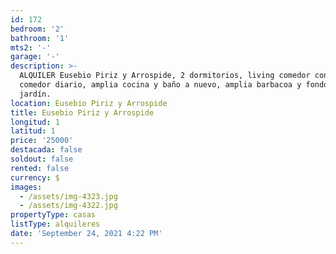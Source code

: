 ```yaml
---
id: 172
bedroom: '2'
bathroom: '1'
mts2: '-'
garage: '-'
description: >-
  ALQUILER Eusebio Piriz y Arrospide, 2 dormitorios, living comedor con estufa,
  comedor diario, amplia cocina y baño a nuevo, amplia barbacoa y fondo con
  jardín.
location: Eusebio Piriz y Arrospide
title: Eusebio Piriz y Arrospide
longitud: 1
latitud: 1
price: '25000'
destacada: false
soldout: false
rented: false
currency: $
images:
  - /assets/img-4323.jpg
  - /assets/img-4322.jpg
propertyType: casas
listType: alquileres
date: 'September 24, 2021 4:22 PM'
---
```



